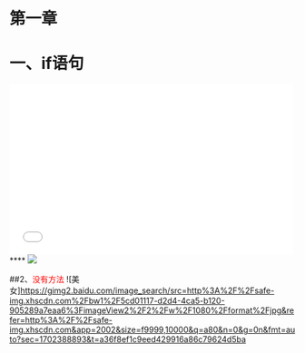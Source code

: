 # 第一章





# 一、if语句


<iframe src="//player.bilibili.com/player.html?aid=917588342&bvid=BV1Ru4y1a7k6&cid=1309731930&p=1" scrolling="yes" border="0" frameborder="no" framespacing="0" allowfullscreen="true" width="500" height="300"> </iframe><br>
****
<image src="https://gimg2.baidu.com/image_search/src=http%3A%2F%2Fsafe-img.xhscdn.com%2Fbw1%2F5cd01117-d2d4-4ca5-b120-905289a7eaa6%3FimageView2%2F2%2Fw%2F1080%2Fformat%2Fjpg&refer=http%3A%2F%2Fsafe-img.xhscdn.com&app=2002&size=f9999,10000&q=a80&n=0&g=0n&fmt=auto?sec=1702388893&t=a36f8ef1c9eed429916a86c79624d5ba"></image><br>


##2、<font color="red">没有方法</font>
![美女]<https://gimg2.baidu.com/image_search/src=http%3A%2F%2Fsafe-img.xhscdn.com%2Fbw1%2F5cd01117-d2d4-4ca5-b120-905289a7eaa6%3FimageView2%2F2%2Fw%2F1080%2Fformat%2Fjpg&refer=http%3A%2F%2Fsafe-img.xhscdn.com&app=2002&size=f9999,10000&q=a80&n=0&g=0n&fmt=auto?sec=1702388893&t=a36f8ef1c9eed429916a86c79624d5ba>






